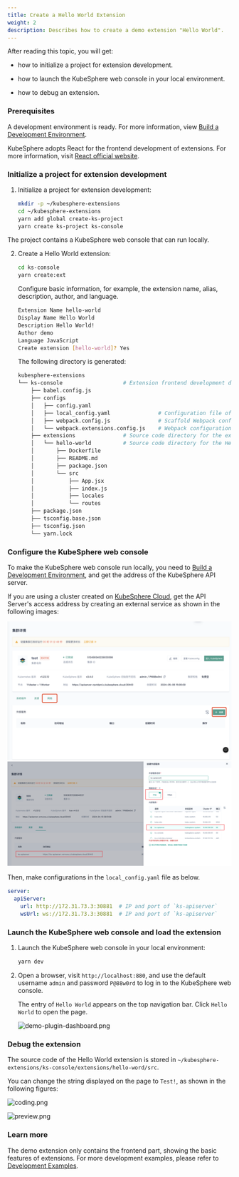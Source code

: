 ```yaml
---
title: Create a Hello World Extension
weight: 2
description: Describes how to create a demo extension "Hello World".
---
```


After reading this topic, you will get:

* how to initialize a project for extension development.

* how to launch the KubeSphere web console in your local environment.

* how to debug an extension.

### Prerequisites

A development environment is ready. For more information, view [Build a Development Environment](../../quickstart/prepare-development-environment/).

KubeSphere adopts React for the frontend development of extensions. For more information, visit [React official website](https://reactjs.org).

### Initialize a project for extension development

1. Initialize a project for extension development:

   ```bash
   mkdir -p ~/kubesphere-extensions
   cd ~/kubesphere-extensions
   yarn add global create-ks-project
   yarn create ks-project ks-console
   ```

The project contains a KubeSphere web console that can run locally.

2. Create a Hello World extension:

   ```bash
   cd ks-console
   yarn create:ext
   ```

     Configure basic information, for example, the extension name, alias, description, author, and language.

   ```bash
   Extension Name hello-world
   Display Name Hello World
   Description Hello World!
   Author demo
   Language JavaScript
   Create extension [hello-world]? Yes
   ```

   The following directory is generated:

   ```bash
   kubesphere-extensions
   └── ks-console                   # Extension frontend development directory
       ├── babel.config.js
       ├── configs
       │   ├── config.yaml
       │   ├── local_config.yaml               # Configuration file of the KubeSphere web console
       │   ├── webpack.config.js               # Scaffold Webpack configuration file
       │   └── webpack.extensions.config.js    # Webpack configuration file for packaging extension frontend
       ├── extensions               # Source code directory for the extension
       │   └── hello-world          # Source code directory for the Hello World extension
       │       ├── Dockerfile
       │       ├── README.md
       │       ├── package.json
       │       └── src
       │           ├── App.jsx
       │           ├── index.js
       │           ├── locales
       │           └── routes
       ├── package.json
       ├── tsconfig.base.json
       ├── tsconfig.json
       └── yarn.lock
   ```


### Configure the KubeSphere web console

To make the KubeSphere web console run locally, you need to [Build a Development Environment](../prepare-development-environment/), and get the address of the KubeSphere API server.

If you are using a cluster created on [KubeSphere Cloud](https://kubesphere.cloud/sign-up/), get the API Server's access address by creating an external service as shown in the following images:

<img src="./api-server.png" alt="api-server" style="zoom:50%;" />
<img src="./api-server2.png" alt="api-server2" style="zoom:50%;" />

Then, make configurations in the `local_config.yaml` file as below.

```yaml
server:
  apiServer:
    url: http://172.31.73.3:30881  # IP and port of `ks-apiserver`
    wsUrl: ws://172.31.73.3:30881  # IP and port of `ks-apiserver`
```


### Launch the KubeSphere web console and load the extension

1. Launch the KubeSphere web console in your local environment:

   ```bash
   yarn dev
   ```

2. Open a browser, visit `http://localhost:880`, and use the default username `admin` and password `P@88w0rd` to log in to the KubeSphere web console.

   The entry of `Hello World` appears on the top navigation bar. Click `Hello World` to open the page.

   ![demo-plugin-dashboard.png](./hello-world-extension-dashboard.png?width=1080px)

### Debug the extension

The source code of the Hello World extension is stored in  `~/kubesphere-extensions/ks-console/extensions/hello-word/src`.

You can change the string displayed on the page to `Test!`, as shown in the following figures:

![coding.png](./coding.png?width=1080px)

![preview.png](./preview.png?width=1080px)

### Learn more

The demo extension only contains the frontend part, showing the basic features of extensions. For more development examples, please refer to [Development Examples](../../examples).